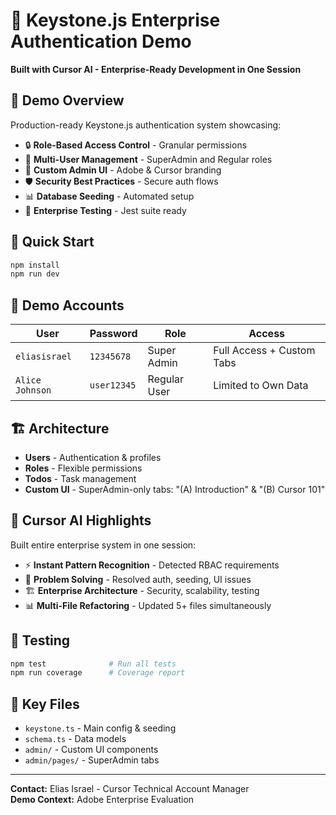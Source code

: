 # 🚀 Keystone.js Enterprise Authentication Demo

**Built with Cursor AI - Enterprise-Ready Development in One Session**

## 🎯 Demo Overview

Production-ready Keystone.js authentication system showcasing:
- 🔒 **Role-Based Access Control** - Granular permissions
- 👥 **Multi-User Management** - SuperAdmin and Regular roles  
- 🎨 **Custom Admin UI** - Adobe & Cursor branding
- 🛡️ **Security Best Practices** - Secure auth flows
- 📊 **Database Seeding** - Automated setup
- 🧪 **Enterprise Testing** - Jest suite ready

## 🚀 Quick Start

```bash
npm install
npm run dev
```

## 🔐 Demo Accounts

| User | Password | Role | Access |
|------|----------|------|--------|
| `eliasisrael` | `12345678` | Super Admin | Full Access + Custom Tabs |
| `Alice Johnson` | `user12345` | Regular User | Limited to Own Data |

## 🏗️ Architecture

- **Users** - Authentication & profiles
- **Roles** - Flexible permissions
- **Todos** - Task management
- **Custom UI** - SuperAdmin-only tabs: "(A) Introduction" & "(B) Cursor 101"

## 🧠 Cursor AI Highlights

Built entire enterprise system in one session:
- ⚡ **Instant Pattern Recognition** - Detected RBAC requirements
- 🎯 **Problem Solving** - Resolved auth, seeding, UI issues
- 🏗️ **Enterprise Architecture** - Security, scalability, testing
- 📊 **Multi-File Refactoring** - Updated 5+ files simultaneously

## 🧪 Testing

```bash
npm test              # Run all tests
npm run coverage      # Coverage report
```

## 📁 Key Files

- `keystone.ts` - Main config & seeding
- `schema.ts` - Data models  
- `admin/` - Custom UI components
- `admin/pages/` - SuperAdmin tabs

---

**Contact:** Elias Israel - Cursor Technical Account Manager  
**Demo Context:** Adobe Enterprise Evaluation